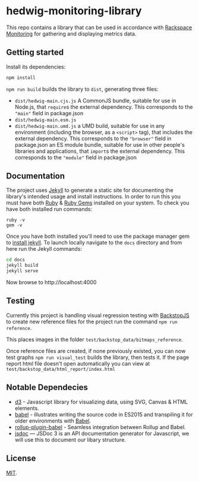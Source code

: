 # hedwig-monitoring-library

This repo contains a library that can be used in accordance with [Rackspace Monitoring](https://developer.rackspace.com/docs/rackspace-monitoring/v1/api-reference/) for gathering and displaying metrics data.

## Getting started

Install its dependencies:

```bash
npm install
```

`npm run build` builds the library to `dist`, generating three files:

* `dist/hedwig-main.cjs.js`
    A CommonJS bundle, suitable for use in Node.js, that `require`s the external dependency. This corresponds to the `"main"` field in package.json
* `dist/hedwig-main.esm.js`
* `dist/hedwig-main.umd.js`
    a UMD build, suitable for use in any environment (including the browser, as a `<script>` tag), that includes the external dependency. This corresponds to the `"browser"` field in package.json
    an ES module bundle, suitable for use in other people's libraries and applications, that `import`s the external dependency. This corresponds to the `"module"` field in package.json

## Documentation

The project uses [Jekyll](https://github.com/jekyll/jekyll) to generate a static site for documenting the library's intended usage and install instructions. In order to run this you must have both [Ruby](https://www.ruby-lang.org/en/documentation/installation) & [Ruby Gems](https://rubygems.org/pages/download) installed on your system. To check you have both installed run commands:

```
ruby -v
gem -v
```

Once you have both installed you'll need to use the package manager gem to [install jekyll](https://jekyllrb.com/docs/installation). To launch locally navigate to the `docs` directory and from here run the Jekyll commands:

```bash
cd docs
jekyll build
jekyll serve
```
Now browse to http://localhost:4000

## Testing

Currently this project is handling visual regression testing with [BackstopJS](https://github.com/garris/BackstopJS) to create new reference files for the project run the command `npm run reference`.

This places images in the folder `test/backstop_data/bitmaps_reference`.

Once reference files are created, if none previously existed, you can now test graphs `npm run visual_test` builds the library, then tests it. If the page report html file doesn't open automatically you can view at `test/backstop_data/html_report/index.html`

## Notable Dependecies
* [d3](https://github.com/d3/d3) - Javascript library for visualizing data, using SVG, Canvas & HTML elements.
* [babel](https://github.com/rollup/rollup-starter-lib/tree/babel) - illustrates writing the source code in ES2015 and transpiling it for older environments with [Babel](https://babeljs.io/).
* [rollup-plugin-babel](https://github.com/rollup/rollup-plugin-babel) -
Seamless integration between Rollup and Babel.
* [jsdoc](https://github.com/jsdoc3/jsdoc) — JSDoc 3 is an API documentation generator for Javascript, we will use this to document our libary structure.



## License

[MIT](LICENSE).

